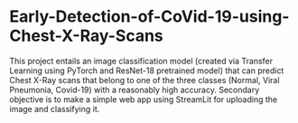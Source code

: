 # Early-Detection-of-CoVid-19-using-Chest-X-Ray-Scans
This project entails an image classification model (created via Transfer Learning using PyTorch and ResNet-18 pretrained model) that can predict Chest X-Ray scans that belong to one of the three classes (Normal, Viral Pneumonia, Covid-19) with a reasonably high accuracy. Secondary objective is to make a simple web app using StreamLit for uploading the image and classifying it.
